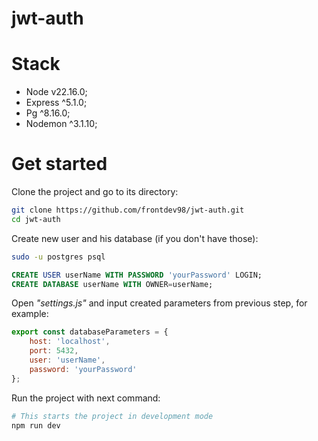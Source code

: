 # jwt-auth

# Stack
- Node v22.16.0;
- Express ^5.1.0;
- Pg ^8.16.0;
- Nodemon ^3.1.10;

# Get started
Clone the project and go to its directory:
```bash
git clone https://github.com/frontdev98/jwt-auth.git
cd jwt-auth
```

Create new user and his database (if you don't have those):
```bash
sudo -u postgres psql
```

```sql
CREATE USER userName WITH PASSWORD 'yourPassword' LOGIN;
CREATE DATABASE userName WITH OWNER=userName;
```

Open _"settings.js"_ and input created parameters from previous step, for example:

```javascript
export const databaseParameters = {
    host: 'localhost',
    port: 5432,
    user: 'userName',
    password: 'yourPassword'
};
```

Run the project with next command:
```bash
# This starts the project in development mode
npm run dev
```